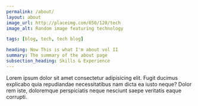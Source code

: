 ```yaml
---
permalink: /about/
layout: about
image_url: http://placeimg.com/650/120/tech
image_alt: Random image featuring technology

tags: [blog, tech, tech blog]

heading: Now This is what I'm about vol II
summary: The summary of the about page
subsection_heading: Skills & Experience
---
```


Lorem ipsum dolor sit amet consectetur adipisicing elit. Fugit ducimus explicabo quia repudiandae necessitatibus nam dicta ea iusto neque? Dolor rem iste, doloremque perspiciatis neque nesciunt saepe veritatis eaque corrupti.
